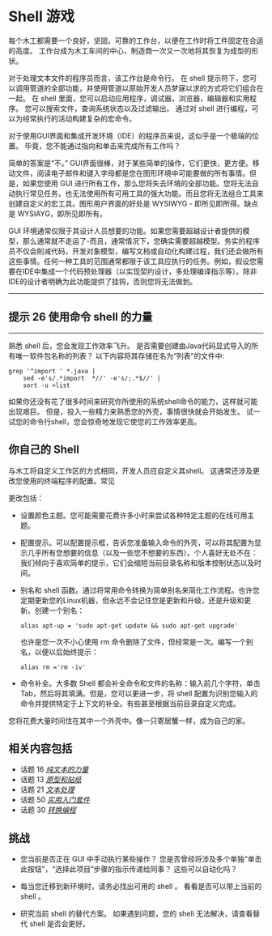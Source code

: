# Shell 游戏
<!-- 2020.03.22 -->

每个木工都需要一个良好，坚固，可靠的工作台，以便在工作时将工件固定在合适的高度。 工作台成为木工车间的中心，制造商一次又一次地将其恢复为成型的形状。

对于处理文本文件的程序员而言，该工作台是命令行。 在 shell 提示符下，您可以调用管道的全部功能，并使用管道以原始开发人员梦寐以求的方式将它们组合在一起。 在 shell 里面，您可以启动应用程序，调试器，浏览器，编辑器和实用程序。 您可以搜索文件，查询系统状态以及过滤输出。 通过对 shell 进行编程，可以为经常执行的活动构建复杂的宏命令。

对于使用GUI界面和集成开发环境（IDE）的程序员来说，这似乎是一个极端的位置。 毕竟，您不能通过指向和单击来完成所有工作吗？

简单的答案是“不。” GUI界面很棒，对于某些简单的操作，它们更快，更方便。移动文件，阅读电子邮件和键入字母都是您在图形环境中可能要做的所有事情。但是，如果您使用 GUI 进行所有工作，那么您将失去环境的全部功能。您将无法自动执行常见任务，也无法使用所有可用工具的强大功能。而且您将无法组合工具来创建自定义的宏工具。图形用户界面的好处是 WYSIWYG - 即所见即所得。缺点是 WYSIAYG，即所见即所有。

GUI 环境通常仅限于其设计人员想要的功能。如果您需要超越设计者提供的模型，那么通常就不走运了-而且，通常情况下，您确实需要超越模型。务实的程序员不仅会削减代码，开发对象模型，编写文档或自动化构建过程，我们还会做所有这些事情。任何一种工具的范围通常都限于该工具应执行的任务。例如，假设您需要在IDE中集成一个代码预处理器（以实现契约设计，多处理编译指示等）。除非IDE的设计者明确为此功能提供了挂钩，否则您将无法做到。

---
## 提示 26 使用命令 shell 的力量
---

熟悉 shell 后，您会发现工作效率飞升。 是否需要创建由Java代码显式导入的所有唯一软件包名称的列表？ 以下内容将其存储在名为“列表”的文件中:

```shell
grep '^import ' *.java |
    sed -e's/.*import  *//' -e's/;.*$//' |
    sort -u >list
```

如果你还没有花了很多时间来研究你所使用的系统shell命令的能力，这样就可能出现艰巨。 但是，投入一些精力来熟悉您的外壳，事情很快就会开始发生。 试一试您的命令行shell，您会惊奇地发现它使您的工作效率更高。

## 你自己的 Shell

与木工将自定义工作区的方式相同，开发人员应自定义其shell。 这通常还涉及更改您使用的终端程序的配置。常见

更改包括：

- 设置颜色主题。您可能需要花费许多小时来尝试各种特定主题的在线可用主题。

- 配置提示。可以配置提示框，告诉您准备输入命令的外壳，可以将其配置为显示几乎所有您想要的信息（以及一些您不想要的东西）。个人喜好无处不在：我们倾向于喜欢简单的提示，它们会缩短当前目录名称和版本控制状态以及时间。

- 别名和 shell 函数。通过将常用命令转换为简单别名来简化工作流程。也许您定期更新您的Linux机器，但永远不会记住您是更新和升级，还是升级和更新。创建一个别名：

      alias apt-up = 'sudo apt-get update && sudo apt-get upgrade'

  也许是您一次不小心使用 rm 命令删除了文件，但经常是一次。编写一个别名，以便以后始终提示：

      alias rm ='rm -iv'

- 命令补全。大多数 Shell 都会补全命令和文件的名称：输入前几个字符，单击Tab，然后将其填满。但是，您可以更进一步，将 shell 配置为识别您输入的命令并提供特定于上下文的补全。有些甚至根据当前目录自定义完成。

您将花费大量时间住在其中一个外壳中。像一只寄居蟹一样，成为自己的家。

## 相关内容包括

- 话题 16 [_纯文本的力量_](./纯文本的力量.md)
- 话题 13 [_原型和贴纸_](../Chapter2/原型和贴纸.md)
- 话题 21 [_文本处理_](./文本处理.md)
- 话题 50 [_实用入门套件_](../Chapter9/实用入门套件.md)
- 话题 30 [_转换编程_](../Chapter5/转换编程.md)

## 挑战

- 您当前是否正在 GUI 中手动执行某些操作？ 您是否曾经将涉及多个单独“单击此按钮”，“选择此项目”步骤的指示传递给同事？ 这些可以自动化吗？

- 每当您迁移到新环境时，请务必找出可用的 shell 。 看看是否可以带上当前的 shell 。

- 研究当前 shell 的替代方案。 如果遇到问题，您的 shell 无法解决，请查看替代 shell 是否会更好。
